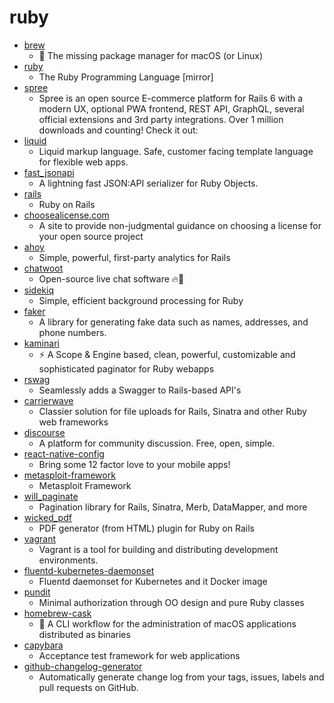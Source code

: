 # ruby
- [brew](https://github.com/Homebrew/brew)
  - 🍺 The missing package manager for macOS (or Linux)
- [ruby](https://github.com/ruby/ruby)
  - The Ruby Programming Language [mirror]
- [spree](https://github.com/spree/spree)
  - Spree is an open source E-commerce platform for Rails 6 with a modern UX, optional PWA frontend, REST API, GraphQL, several official extensions and 3rd party integrations. Over 1 million downloads and counting! Check it out:
- [liquid](https://github.com/Shopify/liquid)
  - Liquid markup language. Safe, customer facing template language for flexible web apps.
- [fast_jsonapi](https://github.com/Netflix/fast_jsonapi)
  - A lightning fast JSON:API serializer for Ruby Objects.
- [rails](https://github.com/rails/rails)
  - Ruby on Rails
- [choosealicense.com](https://github.com/github/choosealicense.com)
  - A site to provide non-judgmental guidance on choosing a license for your open source project
- [ahoy](https://github.com/ankane/ahoy)
  - Simple, powerful, first-party analytics for Rails
- [chatwoot](https://github.com/chatwoot/chatwoot)
  - Open-source live chat software 🔥💬
- [sidekiq](https://github.com/mperham/sidekiq)
  - Simple, efficient background processing for Ruby
- [faker](https://github.com/faker-ruby/faker)
  - A library for generating fake data such as names, addresses, and phone numbers.
- [kaminari](https://github.com/kaminari/kaminari)
  - ⚡ A Scope & Engine based, clean, powerful, customizable and sophisticated paginator for Ruby webapps
- [rswag](https://github.com/rswag/rswag)
  - Seamlessly adds a Swagger to Rails-based API's
- [carrierwave](https://github.com/carrierwaveuploader/carrierwave)
  - Classier solution for file uploads for Rails, Sinatra and other Ruby web frameworks
- [discourse](https://github.com/discourse/discourse)
  - A platform for community discussion. Free, open, simple.
- [react-native-config](https://github.com/luggit/react-native-config)
  - Bring some 12 factor love to your mobile apps!
- [metasploit-framework](https://github.com/rapid7/metasploit-framework)
  - Metasploit Framework
- [will_paginate](https://github.com/mislav/will_paginate)
  - Pagination library for Rails, Sinatra, Merb, DataMapper, and more
- [wicked_pdf](https://github.com/mileszs/wicked_pdf)
  - PDF generator (from HTML) plugin for Ruby on Rails
- [vagrant](https://github.com/hashicorp/vagrant)
  - Vagrant is a tool for building and distributing development environments.
- [fluentd-kubernetes-daemonset](https://github.com/fluent/fluentd-kubernetes-daemonset)
  - Fluentd daemonset for Kubernetes and it Docker image
- [pundit](https://github.com/varvet/pundit)
  - Minimal authorization through OO design and pure Ruby classes
- [homebrew-cask](https://github.com/Homebrew/homebrew-cask)
  - 🍻 A CLI workflow for the administration of macOS applications distributed as binaries
- [capybara](https://github.com/teamcapybara/capybara)
  - Acceptance test framework for web applications
- [github-changelog-generator](https://github.com/github-changelog-generator/github-changelog-generator)
  - Automatically generate change log from your tags, issues, labels and pull requests on GitHub.
